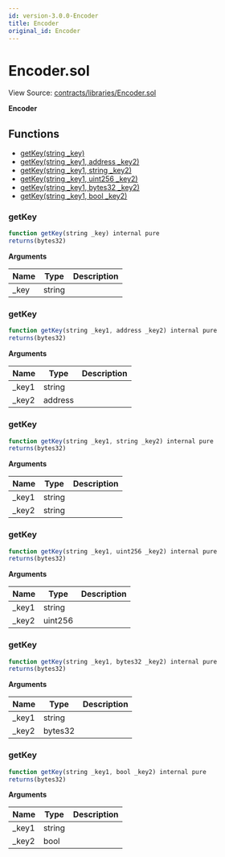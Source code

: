 ```yaml
---
id: version-3.0.0-Encoder
title: Encoder
original_id: Encoder
---
```


# Encoder.sol

View Source: [contracts/libraries/Encoder.sol](../../../contracts/libraries/Encoder.sol)

**Encoder**

## Functions

- [getKey(string _key)](#getkey)
- [getKey(string _key1, address _key2)](#getkey)
- [getKey(string _key1, string _key2)](#getkey)
- [getKey(string _key1, uint256 _key2)](#getkey)
- [getKey(string _key1, bytes32 _key2)](#getkey)
- [getKey(string _key1, bool _key2)](#getkey)

### getKey

```js
function getKey(string _key) internal pure
returns(bytes32)
```

**Arguments**

| Name        | Type           | Description  |
| ------------- |------------- | -----|
| _key | string |  | 

### getKey

```js
function getKey(string _key1, address _key2) internal pure
returns(bytes32)
```

**Arguments**

| Name        | Type           | Description  |
| ------------- |------------- | -----|
| _key1 | string |  | 
| _key2 | address |  | 

### getKey

```js
function getKey(string _key1, string _key2) internal pure
returns(bytes32)
```

**Arguments**

| Name        | Type           | Description  |
| ------------- |------------- | -----|
| _key1 | string |  | 
| _key2 | string |  | 

### getKey

```js
function getKey(string _key1, uint256 _key2) internal pure
returns(bytes32)
```

**Arguments**

| Name        | Type           | Description  |
| ------------- |------------- | -----|
| _key1 | string |  | 
| _key2 | uint256 |  | 

### getKey

```js
function getKey(string _key1, bytes32 _key2) internal pure
returns(bytes32)
```

**Arguments**

| Name        | Type           | Description  |
| ------------- |------------- | -----|
| _key1 | string |  | 
| _key2 | bytes32 |  | 

### getKey

```js
function getKey(string _key1, bool _key2) internal pure
returns(bytes32)
```

**Arguments**

| Name        | Type           | Description  |
| ------------- |------------- | -----|
| _key1 | string |  | 
| _key2 | bool |  | 

